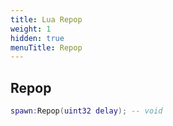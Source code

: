 ```yaml
---
title: Lua Repop
weight: 1
hidden: true
menuTitle: Repop
---
```

## Repop
```lua
spawn:Repop(uint32 delay); -- void
```
